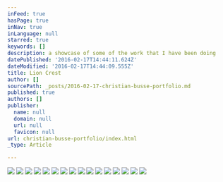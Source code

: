 ```yaml
---
inFeed: true
hasPage: true
inNav: true
inLanguage: null
starred: true
keywords: []
description: a showcase of some of the work that I have been doing
datePublished: '2016-02-17T14:44:11.624Z'
dateModified: '2016-02-17T14:44:09.555Z'
title: Lion Crest
author: []
sourcePath: _posts/2016-02-17-christian-busse-portfolio.md
published: true
authors: []
publisher:
  name: null
  domain: null
  url: null
  favicon: null
url: christian-busse-portfolio/index.html
_type: Article

---
```

![](https://s3-us-west-2.amazonaws.com/the-grid-img/p/8b5dc0fc741778a4f1615e17f3d2cb64c49047e9.jpg)
![](https://s3-us-west-2.amazonaws.com/the-grid-img/p/a763d3df7fe010bfe3ccdd6109f6008b308aa971.png)
![](https://s3-us-west-2.amazonaws.com/the-grid-img/p/8bc2bed0e8f5ac3ae45efeb2e62f4a8d9f7467d9.png)
![](https://s3-us-west-2.amazonaws.com/the-grid-img/p/8dcb706b69cb48592f54fc33e520cf811fc10880.png)
![](https://s3-us-west-2.amazonaws.com/the-grid-img/p/b918ef6582ece3e00e48ba8a872809bec083060f.jpg)
![](https://s3-us-west-2.amazonaws.com/the-grid-img/p/7ed2b6f2970bd6445c6de1d0ed5a9d7c4e420601.jpg)
![](https://s3-us-west-2.amazonaws.com/the-grid-img/p/f17cf4c56aa16c83b1f15a3e24d900b87ecf9e2f.jpg)
![](https://s3-us-west-2.amazonaws.com/the-grid-img/p/7c1b8ab6dce632e6db1804892cde21de176e18ee.jpg)
![](https://s3-us-west-2.amazonaws.com/the-grid-img/p/40693480754705924b35cb534ebeba8da6c07e2c.jpg)
![](https://s3-us-west-2.amazonaws.com/the-grid-img/p/4b6c07614717c258ce92befdabeb3d904c001bc9.jpg)
![](https://s3-us-west-2.amazonaws.com/the-grid-img/p/fb86e9cf7140039cf8794a1d8cc9b0c2f0063a2e.jpg)
![](https://s3-us-west-2.amazonaws.com/the-grid-img/p/3e670d6e16c360cc723ece1f37b086f3b398e918.jpg)
![](https://s3-us-west-2.amazonaws.com/the-grid-img/p/217cf8ec771d5deb8f7c1184299f06d8a53702d7.jpg)
![](https://s3-us-west-2.amazonaws.com/the-grid-img/p/e4abdd712673ddec63540bb2654ecbaab3232fa2.png)
![](https://s3-us-west-2.amazonaws.com/the-grid-img/p/b8d6c36c2f3e702112df5b29899c2a1ce8444d8c.jpg)
![](https://s3-us-west-2.amazonaws.com/the-grid-img/p/9388e9f33e99ecac18ac1a1a689c04b1a25d2f61.jpg)